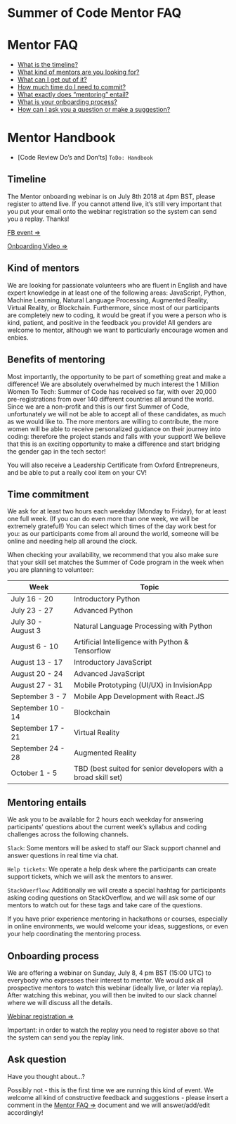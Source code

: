 # Summer of Code Mentor FAQ

Mentor FAQ
==================

   * [What is the timeline?](#timeline)
   * [What kind of mentors are you looking for?](#kind-of-mentors)
   * [What can I get out of it?](#benefits-of-mentoring)
   * [How much time do I need to commit?](#time-commitment)
   * [What exactly does “mentoring” entail?](#mentoring-entails)
   * [What is your onboarding process?](#onboarding-process)
   * [How can I ask you a question or make a suggestion?](#ask-question)

Mentor Handbook
==================

  * [Code Review Do’s and Don’ts]  ``` ToDo: Handbook ```


## Timeline

The Mentor onboarding webinar is on July 8th 2018 at 4pm BST, please register to attend live. If you cannot attend live, it’s still very important that you put your email onto the webinar registration so the system can send you a replay. Thanks!

[FB event =>](https://www.facebook.com/events/249948042448624/)

[Onboarding Video =>](https://events.genndi.com/register/169105139238465262/4e65b1bba1)

## Kind of mentors

We are looking for passionate volunteers who are fluent in English and have expert knowledge in at least one of the following areas: JavaScript, Python, Machine Learning, Natural Language Processing, Augmented Reality, Virtual Reality, or Blockchain. Furthermore, since most of our participants are completely new to coding, it would be great if you were a person who is kind, patient, and positive in the feedback you provide! All genders are welcome to mentor, although we want to particularly encourage women and enbies.

## Benefits of mentoring

Most importantly, the opportunity to be part of something great and make a difference! We are absolutely overwhelmed by much interest the 1 Million Women To Tech: Summer of Code has received so far, with over 20,000 pre-registrations from over 140 different countries all around the world. Since we are a non-profit and this is our first Summer of Code, unfortunately we will not be able to accept all of these candidates, as much as we would like to. The more mentors are willing to contribute, the more women will be able to receive personalized guidance on their journey into coding: therefore the project stands and falls with your support! We believe that this is an exciting opportunity to make a difference and start bridging the gender gap in the tech sector!

You will also receive a Leadership Certificate from Oxford Entrepreneurs, and be able to put a really cool item on your CV!

## Time commitment

We ask for at least two hours each weekday (Monday to Friday), for at least one full week. (If you can do even more than one week, we will be extremely grateful!) You can select which times of the day work best for you: as our participants come from all around the world, someone will be online and needing help all around the clock.

When checking your availability, we recommend that you also make sure that your skill set matches the Summer of Code program in the week when you are planning to volunteer:

|Week | Topic |
|---|--- |
|July 16 - 20	| Introductory Python|
|July 23 - 27	|	Advanced Python|
|July 30 - August 3 |	Natural Language Processing with Python|
|August 6 - 10 | Artificial Intelligence with Python & Tensorflow|
|August 13 - 17	|	Introductory JavaScript|
|August 20 - 24	|	Advanced JavaScript|
|August 27 - 31	 | Mobile Prototyping (UI/UX) in InvisionApp|
|September 3 - 7 | Mobile App Development with React.JS|
|September 10 - 14 | Blockchain|
|September 17 - 21 | Virtual Reality|
|September 24 - 28 | Augmented Reality|
|October 1 - 5 | TBD (best suited for senior developers with a broad skill set)|

## Mentoring entails

We ask you to be available for 2 hours each weekday for answering participants’ questions about the current week’s syllabus and coding challenges across the following channels.

`Slack`: Some mentors will be asked to staff our Slack support channel and answer questions in real time via chat.

`Help tickets`: We operate a help desk where the participants can create support tickets, which we will ask the mentors to answer.

`StackOverflow`: Additionally we will create a special hashtag for participants asking coding questions on StackOverflow, and we will ask some of our mentors to watch out for these tags and take care of the questions.

If you have prior experience mentoring in hackathons or courses, especially in online environments, we would welcome your ideas, suggestions, or even your help coordinating the mentoring process.

## Onboarding process

We are offering a webinar on Sunday, July 8, 4 pm BST (15:00 UTC) to everybody who expresses their interest to mentor. We would ask all prospective mentors to watch this webinar (ideally live, or later via replay). After watching this webinar, you will then be invited to our slack channel where we will discuss all the details.

[Webinar registration =>](https://events.genndi.com/register/169105139238465262/4e65b1bba1)

Important: in order to watch the replay you need to register above so that the system can send you the replay link.

## Ask question

Have you thought about…?

Possibly not - this is the first time we are running this kind of event. We welcome all kind of constructive feedback and suggestions - please insert a comment in the [Mentor FAQ =>](https://1millionwomentotech.com/summerofcode1/mentorfaq) document and we will answer/add/edit accordingly!
